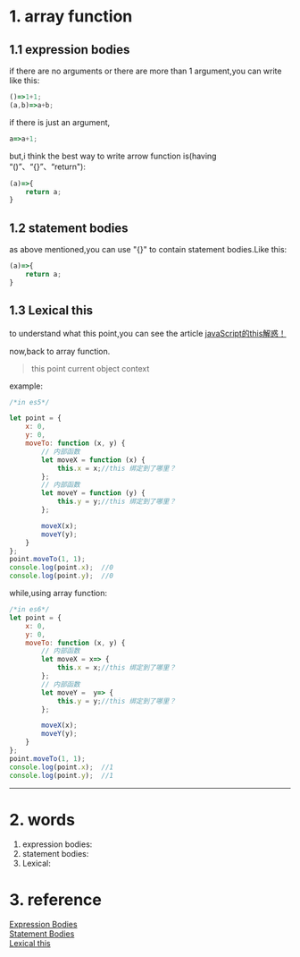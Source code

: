 # 1. array function
## 1.1 expression bodies
if there are no arguments or there are more than 1 argument,you can write like this:
```js
()=>1+1;
(a,b)=>a+b;
```

if there is just an argument,
```js
a=>a+1;
```

but,i think the best way to write arrow function is(having “()”、“{}”、“return"):
```js
(a)=>{
    return a; 
}
```

## 1.2 statement bodies
as above mentioned,you can use "{}" to contain statement bodies.Like this:
```js
(a)=>{
    return a;
}

```

## 1.3 Lexical this
to understand what this point,you can see the article [javaScript的this解惑！](https://blog.csdn.net/wobushixiaobailian/article/details/87613150)

now,back to array function.
>this point current object context

example:
```js
/*in es5*/

let point = {
    x: 0,
    y: 0,
    moveTo: function (x, y) {
        // 内部函数
        let moveX = function (x) {
            this.x = x;//this 绑定到了哪里？
        };
        // 内部函数
        let moveY = function (y) {
            this.y = y;//this 绑定到了哪里？
        };

        moveX(x);
        moveY(y);
    }
};
point.moveTo(1, 1);
console.log(point.x);  //0
console.log(point.y);  //0

```
while,using array function:
```js
/*in es6*/
let point = {
    x: 0,
    y: 0,
    moveTo: function (x, y) {
        // 内部函数
        let moveX = x=> {
            this.x = x;//this 绑定到了哪里？
        };
        // 内部函数
        let moveY =  y=> {
            this.y = y;//this 绑定到了哪里？
        };

        moveX(x);
        moveY(y);
    }
};
point.moveTo(1, 1);
console.log(point.x);  //1
console.log(point.y);  //1

```
--------

# 2. words
1. expression bodies:
2. statement bodies:
3. Lexical:



# 3. reference
[Expression Bodies](http://es6-features.org/#ExpressionBodies)</br>
[Statement Bodies](http://es6-features.org/#StatementBodies)</br>
[Lexical this](http://es6-features.org/#Lexicalthis)

